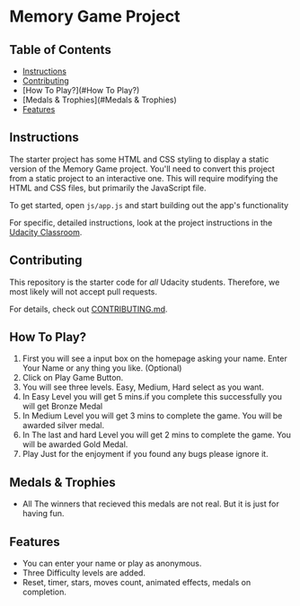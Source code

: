 # Memory Game Project

## Table of Contents

* [Instructions](#instructions)
* [Contributing](#contributing)
* [How To Play?](#How To Play?)
* [Medals & Trophies](#Medals & Trophies)
* [Features](#Features)

## Instructions

The starter project has some HTML and CSS styling to display a static version of the Memory Game project. You'll need to convert this project from a static project to an interactive one. This will require modifying the HTML and CSS files, but primarily the JavaScript file.

To get started, open `js/app.js` and start building out the app's functionality

For specific, detailed instructions, look at the project instructions in the [Udacity Classroom](https://classroom.udacity.com/me).

## Contributing

This repository is the starter code for _all_ Udacity students. Therefore, we most likely will not accept pull requests.

For details, check out [CONTRIBUTING.md](CONTRIBUTING.md).

## How To Play?

1. First you will see a input box on the homepage asking your name. Enter Your Name or any thing you like. (Optional)
2. Click on Play Game Button.
3. You will see three levels. Easy, Medium, Hard select as you want.
4. In Easy Level you will get 5 mins.if you complete this successfully you will get Bronze Medal
5. In Medium Level you will get 3 mins to complete the game. You will be awarded silver medal.
6. In The last and hard Level you will get 2 mins to complete the game. You will be awarded Gold Medal.
7. Play Just for the enjoyment if you found any bugs please ignore it.

## Medals & Trophies

* All The winners that recieved this medals are not real. But it is just for having fun.

## Features

* You can enter your name or play as anonymous.    
* Three Difficulty levels are added.
* Reset, timer, stars, moves count, animated effects, medals on completion.

